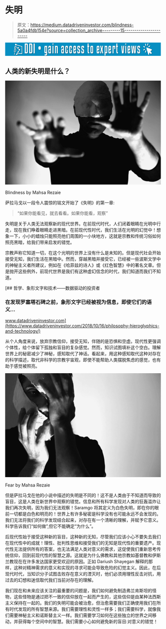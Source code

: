 # 失明

> 原文：<https://medium.datadriveninvestor.com/blindness-5a0a4fdb154e?source=collection_archive---------15----------------------->

[![](img/11b7e2b290d49070b6b13c4591b868ea.png)](http://www.track.datadriveninvestor.com/1B9E)

## 人类的新失明是什么？

![](img/8959333a3d950bd44ae4499a518e0b97.png)

Blindness by Mahsa Rezaie

萨拉马戈以一段令人震惊的铭文开始了《失明》的第一章:

> “如果你能看见，就去看看。如果你能看，观察”

失明是关于人类无法观察新的现代世界。在前现代时代，人们闭着眼睛在光明中行走，现在我们睁着眼睛走进黑暗。在前现代性时代，我们生活在光明的幻觉中！想象一下，小小的蜡烛只能照亮他们周围的一小块地方，这就是宗教和传统习俗如何照亮黑暗，给我们带来启发的错觉。

宗教声称它知道一切，在这个光明的世界上没有什么是未知的。但是现代社会开始接受无知，我们生活在黑暗中。然而，穿越黑暗并接受它，已经被一些波斯文学中的神秘主义者所建议，例如在《哈菲兹的诗人》或《红色智慧》中的著名文章。但是抛开这些例外，前现代世界是我们有这种虚幻信念的时代，我们知道而我们不知道。

[](https://www.datadriveninvestor.com/2018/10/16/philosophy-hieroglyphics-and-technology/) [## 哲学、象形文字和技术——数据驱动的投资者

### 在发现罗塞塔石碑之前，象形文字已经被视为信息，即使它们的语义…

www.datadriveninvestor.com](https://www.datadriveninvestor.com/2018/10/16/philosophy-hieroglyphics-and-technology/) 

从个人角度来说，放弃宗教信仰，接受无知，伴随的是恐惧和空虚。现代性更强调个体性，给个体留下孤独和盲目的复杂感觉。然而，知识试图填补这个空白。理解世界上的秘密减少了神秘，感知取代了神话。看起来，用这种感知取代这种对存在的科学描述，取代非科学的宗教宇宙观，即使不能帮助人类摆脱焦虑的感觉，也有助于感觉被照亮。

![](img/fb085da1ba06f0769db835f865325481.png)

Fear by Mahsa Rezaie

但是萨拉马戈在他的小说中描述的失明是不同的！这不是人类由于不知道而导致的盲目，这是人类在新世界中观察的错觉。信息和所有科学发现对人类的狂轰滥炸让我们再次失明，因为我们无法观察！Saramgo 将其定义为白色失明，即在你的眼前一切都是白色和明亮的！世界上有许多秘密是科学没有也可能永远不会发现的。我们无法将我们的科学发现结合起来，对存在有一个清晰的理解，并赋予它意义。科学告诉我们“如何做”,但它不能确定“为什么”。

后现代性始于接受这种新的盲目，这种新的无知，尽管我们应该小心不要失去我们在现代性中的成就！理性、批判性思维和接受我们的无知是现代性的重要遗产。现代性无法提供所有的答案，也无法满足人类对意义的需求，这促使我们重新思考传统信仰，回到前现代性的智慧之源。这就是为什么佛教和其他宗教如基督教和伊斯兰教现在在许多发达国家更受欢迎的原因。正如 Dariush Shayegan 解释的那样，这种对精神需求的意义和实现的寻求可能会导致危险的幻觉主义。因此，在后现代时代，当知识分子试图击败存在意义的湮灭时，他们必须用理性反击对抗，用过去的幻想和迷信取代我们当前对存在的理解。

我们现在和未来应该关注的最重要的问题是，我们如何避免制造弗兰肯斯坦的怪物，这些怪物是通过把不一致的信仰放在一起而产生的，这些信仰是由某种法西斯主义保持在一起的。我们的失明可能会被治愈，但治愈需要我们正确使用我们在所有时代发现的所有智慧来源。我们需要理性和灵性一样多；我们需要科学，就像我们需要神秘主义和诺斯替主义一样。我们需要学习如何在这些独立的世界之间移动，并获得每个空间中的智慧。我们需要小心如何避免新的盲目:对意义的错觉！